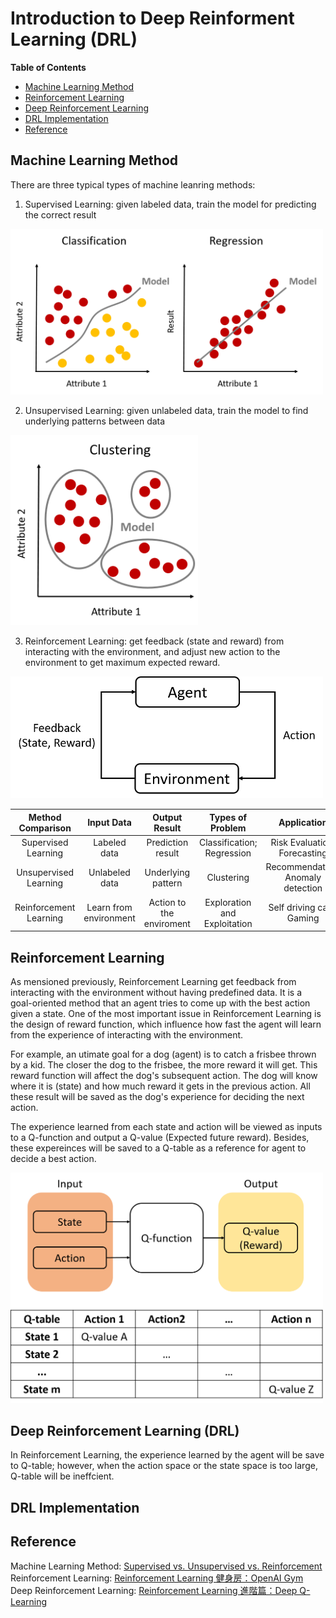 # Introduction to Deep Reinforment Learning (DRL)
**Table of Contents**
- [Machine Learning Method](#Machine-Learning-Method)
- [Reinforcement Learning](#Reinforcement-Learning)
- [Deep Reinforcement Learning](#Deep-Reinforcement-Learning-DRL)
- [DRL Implementation](#DRL-Implementation)
- [Reference](#Reference)

## Machine Learning Method
There are three typical types of machine leanring methods:
1. Supervised Learning: given labeled data, train the model for predicting the correct result

<p>
<img src="./Image/Supervised Learning.png" alt="Supervised Learning" title="Supervised Learning" width="500">
</p>

2. Unsupervised Learning: given unlabeled data, train the model to find underlying patterns between data

<p>
<img src="./Image/Unsupervised Learning.png" alt="Unsupervised Learning" title="Unsupervised Learning" width="300">
</p>

3. Reinforcement Learning: get feedback (state and reward) from interacting with the environment, and adjust new action to the environment to get maximum expected reward. 

<p>
<img src="./Image/Reinforcement Learning.png" alt="Reinforcement Learning" title="Reinforcement Learning" width="500">
</p>

Method Comparison | Input Data | Output Result | Types of Problem | Application
:---:|:---:|:---:|:---:|:---:
Supervised Learning | Labeled data | Prediction result | Classification; Regression | Risk Evaluation; Forecasting
Unsupervised Learning | Unlabeled data | Underlying pattern | Clustering | Recommendation; Anomaly detection
Reinforcement Learning | Learn from environment | Action to the enviroment | Exploration and Exploitation | Self driving cars; Gaming

## Reinforcement Learning
As mensioned previously, Reinforcement Learning get feedback from interacting with the environment without having predefined data. It is a goal-oriented method that an agent tries to come up with the best action given a state. One of the most important issue in Reinforcement Learning is the design of reward function, which influence how fast the agent will learn from the experience of interacting with the environment. 

For example, an utimate goal for a dog (agent) is to catch a frisbee thrown by a kid. The closer the dog to the frisbee, the more reward it will get. This reward function will affect the dog's subsequent action. The dog will know where it is (state) and how much reward it gets in the previous action. All these result will be saved as the dog's experience for deciding the next action.

The experience learned from each state and action will be viewed as inputs to a Q-function and output a Q-value (Expected future reward). Besides, these expereinces will be saved to a Q-table as a reference for agent to decide a best action.

<p>
<img src="./Image/Q-table Mechanism.png" alt="Q-table Mechanism" title="Q-table Mechanism" width="500">
</p>

## Deep Reinforcement Learning (DRL)
In Reinforcement Learning, the experience learned by the agent will be save to Q-table; however, when the action space or the state space is too large, Q-table will be ineffcient. 

## DRL Implementation

## Reference
Machine Learning Method: [Supervised vs. Unsupervised vs. Reinforcement](https://www.aitude.com/supervised-vs-unsupervised-vs-reinforcement/) 
Reinforcement Learning: [Reinforcement Learning 健身房：OpenAI Gym](https://medium.com/pyladies-taiwan/reinforcement-learning-%E5%81%A5%E8%BA%AB%E6%88%BF-openai-gym-e2ad99311efc)
Deep Reinforcement Learning: [Reinforcement Learning 進階篇：Deep Q-Learning](https://medium.com/pyladies-taiwan/reinforcement-learning-%E9%80%B2%E9%9A%8E%E7%AF%87-deep-q-learning-26b10935a745)


